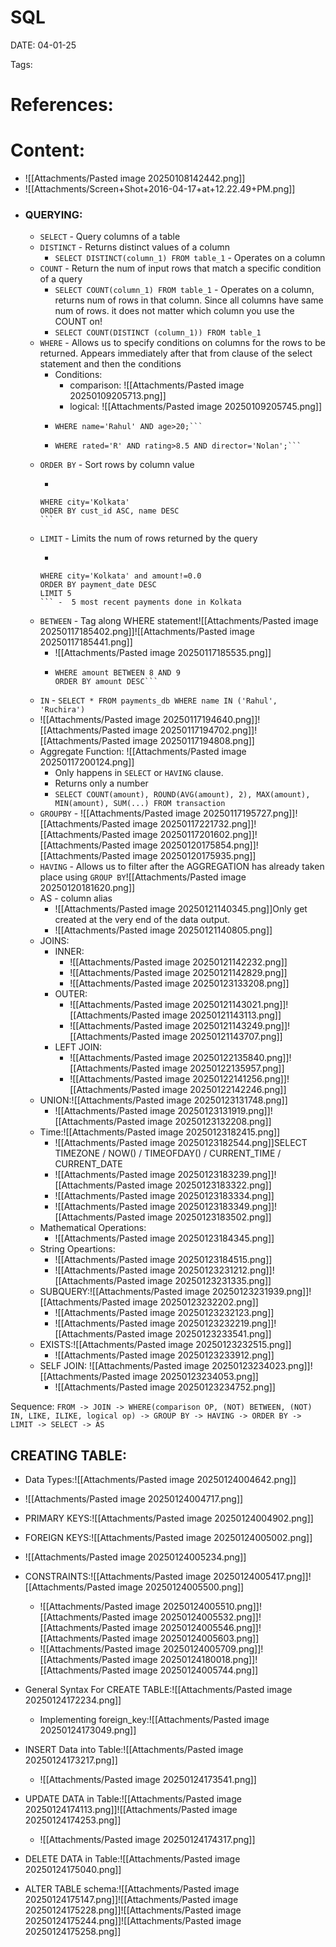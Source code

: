 
# SQL


DATE:  04-01-25


Tags:

# References:




# Content:
- ![[Attachments/Pasted image 20250108142442.png]]
- ![[Attachments/Screen+Shot+2016-04-17+at+12.22.49+PM.png]]
- ### QUERYING:
	- `SELECT` - Query columns of a table
	- `DISTINCT` - Returns distinct values of a column
		- `SELECT DISTINCT(column_1) FROM table_1` - Operates on a column
	- `COUNT` - Return the num of input rows that match a specific condition of a query
		- `SELECT COUNT(column_1) FROM table_1` - Operates on a column, returns num of rows in that column. Since all columns have same num of rows. it does not matter which column you use the COUNT on!
		- `SELECT COUNT(DISTINCT (column_1)) FROM table_1`
	- `WHERE` - Allows us to specify conditions on columns for the rows to be returned. Appears immediately after that from clause of the select statement and then the conditions
		- Conditions:
			- comparison: ![[Attachments/Pasted image 20250109205713.png]]
			- logical: ![[Attachments/Pasted image 20250109205745.png]]
		- ```SELECT name, age FROM table
		  WHERE name='Rahul' AND age>20;```
		- ```SELECT title FROM films
		  WHERE rated='R' AND rating>8.5 AND director='Nolan';``` 
	- `ORDER BY` - Sort rows by column value
		-  ```SELECT * FROM customer_db
		  WHERE city='Kolkata'
		  ORDER BY cust_id ASC, name DESC
		  ```
	- `LIMIT` - Limits the num of rows returned by the query
		-  ```SELECT * FROM customer_db
		  WHERE city='Kolkata' and amount!=0.0
		  ORDER BY payment_date DESC
		  LIMIT 5
		  ``` -  5 most recent payments done in Kolkata
	- `BETWEEN` - Tag along WHERE statement![[Attachments/Pasted image 20250117185402.png]]![[Attachments/Pasted image 20250117185441.png]]
		- ![[Attachments/Pasted image 20250117185535.png]]
		- ```SELECT * FROM payments_db
		  WHERE amount BETWEEN 8 AND 9
		  ORDER BY amount DESC```
	- `IN` - ```SELECT * FROM payments_db
		  WHERE name IN ('Rahul', 'Ruchira')```
	- ![[Attachments/Pasted image 20250117194640.png]]![[Attachments/Pasted image 20250117194702.png]]![[Attachments/Pasted image 20250117194808.png]]
	- Aggregate Function: ![[Attachments/Pasted image 20250117200124.png]]
		- Only happens in `SELECT` or `HAVING` clause.
		- Returns only a number
		- `SELECT COUNT(amount), ROUND(AVG(amount), 2), MAX(amount), MIN(amount), SUM(...) FROM transaction`
	- `GROUPBY` - ![[Attachments/Pasted image 20250117195727.png]]![[Attachments/Pasted image 20250117221732.png]]![[Attachments/Pasted image 20250117201602.png]]![[Attachments/Pasted image 20250120175854.png]]![[Attachments/Pasted image 20250120175935.png]]
	- `HAVING` - Allows us to filter after the AGGREGATION has already taken place using `GROUP BY`![[Attachments/Pasted image 20250120181620.png]]
	- AS - column alias
		- ![[Attachments/Pasted image 20250121140345.png]]Only get created at the very end of the data output.
		- ![[Attachments/Pasted image 20250121140805.png]]
	- JOINS:
		- INNER:  
			- ![[Attachments/Pasted image 20250121142232.png]]
			- ![[Attachments/Pasted image 20250121142829.png]]
			- ![[Attachments/Pasted image 20250123133208.png]]
		- OUTER:
			- ![[Attachments/Pasted image 20250121143021.png]]![[Attachments/Pasted image 20250121143113.png]]
			- ![[Attachments/Pasted image 20250121143249.png]]![[Attachments/Pasted image 20250121143707.png]]
		- LEFT JOIN:
			- ![[Attachments/Pasted image 20250122135840.png]]![[Attachments/Pasted image 20250122135957.png]]
			- ![[Attachments/Pasted image 20250122141256.png]]![[Attachments/Pasted image 20250122142246.png]]
	- UNION:![[Attachments/Pasted image 20250123131748.png]]
		- ![[Attachments/Pasted image 20250123131919.png]]![[Attachments/Pasted image 20250123132208.png]]
	- Time:![[Attachments/Pasted image 20250123182415.png]]
		- ![[Attachments/Pasted image 20250123182544.png]]SELECT TIMEZONE / NOW() / TIMEOFDAY() / CURRENT_TIME / CURRENT_DATE
		- ![[Attachments/Pasted image 20250123183239.png]]![[Attachments/Pasted image 20250123183322.png]]
		- ![[Attachments/Pasted image 20250123183334.png]]
		- ![[Attachments/Pasted image 20250123183349.png]]![[Attachments/Pasted image 20250123183502.png]]
	- Mathematical Operations:
		- ![[Attachments/Pasted image 20250123184345.png]]
	- String Opeartions:
		- ![[Attachments/Pasted image 20250123184515.png]]
		- ![[Attachments/Pasted image 20250123231212.png]]![[Attachments/Pasted image 20250123231335.png]]
	- SUBQUERY:![[Attachments/Pasted image 20250123231939.png]]![[Attachments/Pasted image 20250123232202.png]]
		- ![[Attachments/Pasted image 20250123232123.png]]
		- ![[Attachments/Pasted image 20250123232219.png]]![[Attachments/Pasted image 20250123233541.png]]
	- EXISTS:![[Attachments/Pasted image 20250123232515.png]]
		- ![[Attachments/Pasted image 20250123233912.png]]
	- SELF JOIN: ![[Attachments/Pasted image 20250123234023.png]]![[Attachments/Pasted image 20250123234053.png]]
		- ![[Attachments/Pasted image 20250123234752.png]]


Sequence:   `FROM -> JOIN -> WHERE(comparison OP, (NOT) BETWEEN, (NOT) IN, LIKE, ILIKE, logical op) -> GROUP BY -> HAVING -> ORDER BY -> LIMIT -> SELECT -> AS`


## CREATING TABLE:


- Data Types:![[Attachments/Pasted image 20250124004642.png]]
- ![[Attachments/Pasted image 20250124004717.png]]
- PRIMARY KEYS:![[Attachments/Pasted image 20250124004902.png]]
- FOREIGN KEYS:![[Attachments/Pasted image 20250124005002.png]]
- ![[Attachments/Pasted image 20250124005234.png]]
- CONSTRAINTS:![[Attachments/Pasted image 20250124005417.png]]![[Attachments/Pasted image 20250124005500.png]]
	-   ![[Attachments/Pasted image 20250124005510.png]]![[Attachments/Pasted image 20250124005532.png]]![[Attachments/Pasted image 20250124005546.png]]![[Attachments/Pasted image 20250124005603.png]]
	- ![[Attachments/Pasted image 20250124005709.png]]![[Attachments/Pasted image 20250124180018.png]]![[Attachments/Pasted image 20250124005744.png]]

- General Syntax For CREATE TABLE:![[Attachments/Pasted image 20250124172234.png]]
	- Implementing foreign_key:![[Attachments/Pasted image 20250124173049.png]]

- INSERT Data into Table:![[Attachments/Pasted image 20250124173217.png]]
	- ![[Attachments/Pasted image 20250124173541.png]]

- UPDATE DATA in Table:![[Attachments/Pasted image 20250124174113.png]]![[Attachments/Pasted image 20250124174253.png]]
	- ![[Attachments/Pasted image 20250124174317.png]]

- DELETE DATA in Table:![[Attachments/Pasted image 20250124175040.png]]

- ALTER TABLE schema:![[Attachments/Pasted image 20250124175147.png]]![[Attachments/Pasted image 20250124175228.png]]![[Attachments/Pasted image 20250124175244.png]]![[Attachments/Pasted image 20250124175258.png]]




## 